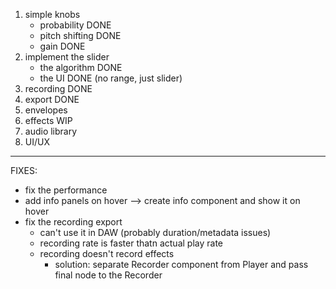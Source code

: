 1. simple knobs
    - probability DONE
    - pitch shifting DONE
    - gain DONE
2. implement the slider
    - the algorithm DONE
    - the UI DONE (no range, just slider)
3. recording DONE
4. export DONE
5. envelopes
6. effects WIP
7. audio library 
8. UI/UX

----
FIXES:
* fix the performance
* add info panels on hover --> create info component and show it on hover
* fix the recording export
    * can't use it in DAW (probably duration/metadata issues)
    * recording rate is faster thatn actual play rate
    * recording doesn't record effects
        * solution: separate Recorder component from Player and pass final node to the Recorder

